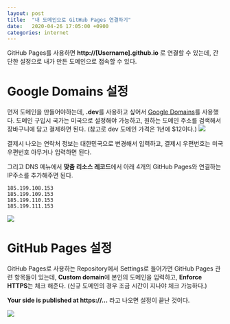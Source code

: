 ```yaml
---
layout: post
title:  "내 도메인으로 GitHub Pages 연결하기"
date:   2020-04-26 17:05:00 +0900
categories: internet
---
```


GitHub Pages를 사용하면 **http://[Username].github.io** 로 연결할 수 있는데, 간단한 설정으로 내가 만든 도메인으로 접속할 수 있다. 

# Google Domains 설정

먼저 도메인을 만들어야하는데, **.dev**를 사용하고 싶어서 [Google Domains](https://domains.google.com/m/registrar/search)를 사용했다. 
도메인 구입시 국가는 미국으로 설정해야 가능하고, 원하는 도메인 주소를 검색해서 장바구니에 담고 결제하면 된다. 
(참고로 dev 도메인 가격은 1년에 $12이다.)
![](https://user-images.githubusercontent.com/40444306/80305910-d5fe2d80-87fa-11ea-8eb3-ffa2229d0283.png)

결제시 나오는 연락처 정보는 대한민국으로 변경해서 입력하고, 결제시 우편번호는 미국 우편번호 아무거나 입력하면 된다.

그리고 DNS 메뉴에서 **맞춤 리소스 레코드**에서 아래 4개의 GitHub Pages와 연결하는 IP주소를 추가해주면 된다. 

    185.199.108.153    
    185.199.109.153    
    185.199.110.153    
    185.199.111.153    

![](https://user-images.githubusercontent.com/40444306/80305995-5e7cce00-87fb-11ea-83ad-62f2225d366b.png)


# GitHub Pages 설정

GitHub Pages로 사용하는 Repository에서 Settings로 들어가면 GitHub Pages 관련 항목들이 있는데,
**Custom domain**에 본인의 도메인을 입력하고, **Enforce HTTPS**는 체크 해준다. (신규 도메인의 경우 조금 시간이 지나야 체크 가능하다.) 

**Your side is published at https://...** 라고 나오면 설정이 끝난 것이다.

![](https://user-images.githubusercontent.com/40444306/80306567-1364ba00-87ff-11ea-8bb4-2361a2d76993.png)